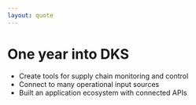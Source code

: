 ```yaml
---
layout: quote
---
```


# One year into DKS

- Create tools for supply chain monitoring and control
- Connect to many operational input sources 
- Built an application ecosystem with connected APIs 